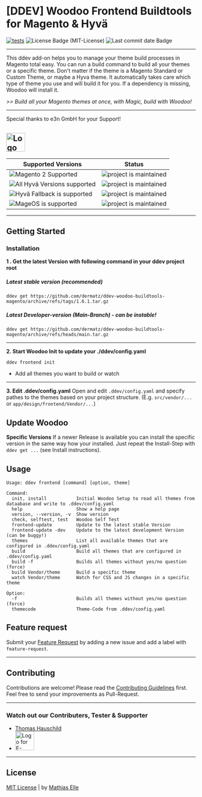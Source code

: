 # [DDEV] Woodoo Frontend Buildtools for Magento & Hyvä

[![tests](https://github.com/dermatz/ddev-woodoo-buildtools-magento/actions/workflows/tests.yml/badge.svg)](https://github.com/dermatz/ddev-woodoo-buildtools-magento/actions/workflows/tests.yml) <img src="https://img.shields.io/github/license/dermatz/ddev-woodoo-buildtools-magento" alt="License Badge (MIT-License)"> <img src="https://img.shields.io/github/last-commit/dermatz/ddev-woodoo-buildtools-magento" alt="Last commit date Badge">

---

This ddev add-on helps you to manage your theme build processes in Magento total easy. You can run a build command to build all your themes or a specific theme. Don't matter if the theme is a Magento Standard or Custom Theme, or maybe a Hyva theme. It automatically takes care which type of theme you use and will build it for you. If a dependency is missing, Woodoo will install it.

_>> Build all your Magento themes at once, with Magic, build with Woodoo!_

---

Special thanks to e3n GmbH for your Support!

## [<img src="https://e3n.de/assets/images/logo/logo.svg" height="50" alt="Logo of e3n GmbH & Co.KG in Mainz">](https://e3n.de)

| Supported Versions                                                                                                        | Status                                                                    |
| ------------------------------------------------------------------------------------------------------------------------- | ------------------------------------------------------------------------- |
| <img src="https://img.shields.io/badge/Magento_2.x-Supported-43A047" alt="Magento 2 Supported">                           | ![project is maintained](https://img.shields.io/maintenance/yes/2024.svg) |
| <img src="https://img.shields.io/badge/Magento_2_Hyvä_(all_Versions)-Supported-43A047" alt="All Hyvä Versions supported"> | ![project is maintained](https://img.shields.io/maintenance/yes/2024.svg) |
| <img src="https://img.shields.io/badge/Magento_2_Hyvä_Fallback-Supported-43A047" alt="Hyvä Fallback is supported">        | ![project is maintained](https://img.shields.io/maintenance/yes/2024.svg) |
| <img src="https://img.shields.io/badge/MageOS-Supported-43A047" alt="MageOS is supported">                                | ![project is maintained](https://img.shields.io/maintenance/yes/2024.svg) |

---

## Getting Started

### Installation

**1 . Get the latest Version with following command in your ddev project root**

##### Latest stable version (recommended)

```shell
ddev get https://github.com/dermatz/ddev-woodoo-buildtools-magento/archive/refs/tags/1.6.1.tar.gz
```

##### Latest Developer-version (Main-Branch) - can be instable!

```shell
ddev get https://github.com/dermatz/ddev-woodoo-buildtools-magento/archive/refs/heads/main.tar.gz
```

---

**2. Start Woodoo Init to update your ./ddev/config.yaml**

```shell
ddev frontend init
```

-   Add all themes you want to build or watch

---

**3. Edit .ddev/config.yaml**
Open and edit `.ddev/config.yaml` and specify pathes to the themes based on your project structure. (E.g. `src/vendor/...` or `app/design/frontend/Vendor/...`)

## Update Woodoo

**Specific Versions**
If a newer Release is available you can install the specific version in the same way how your installed. Just repeat the Install-Step with `ddev get ...` (see Install instructions).

## Usage

```shell
Usage: ddev frontend [command] [option, theme]

Command:
  init, install           Initial Woodoo Setup to read all themes from dataabase and write to .ddev/config.yaml
  help                    Show a help page
  version, --version, -v  Show version
  check, selftest, test   Woodoo Self Test
  frontend-update         Update to the latest stable Version
  frontend-update -dev    Update to the latest development Version (can be buggy!)
  themes                  List all available themes that are configured in .ddev/config.yaml
  build                   Build all themes that are configured in .ddev/config.yaml
  build -f                Builds all themes without yes/no question (force)
  build Vendor/theme      Build a specific theme
  watch Vendor/theme      Watch for CSS and JS changes in a specific theme

Option:
  -f                      Builds all themes without yes/no question (force)
  themecode               Theme-Code from .ddev/config.yaml
```

## Feature request

Submit your [Feature Request](https://github.com/dermatz/ddev-woodoo-buildtools-magento/issues) by adding a new issue and add a label with `feature-request`.

---

## Contributing

Contributions are welcome! Please read the [Contributing Guidelines](./CONTRIBUTING.md) first.
Feel free to send your improvements as Pull-Request.

---

### Watch out our Contributers, Tester & Supporter

-   [Thomas Hauschild](https://github.com/Morgy93)
-   [<img src="https://e3n.de/assets/images/logo/logo.svg" height="50" alt="Logo for E-Commerce Agency e3n based in Mainz">](https://e3n.de)

---

## License

[MIT License](./MIT-LICENSES.md) | by [Mathias Elle](https://www.linkedin.com/in/mathias-elle-842783102/)


